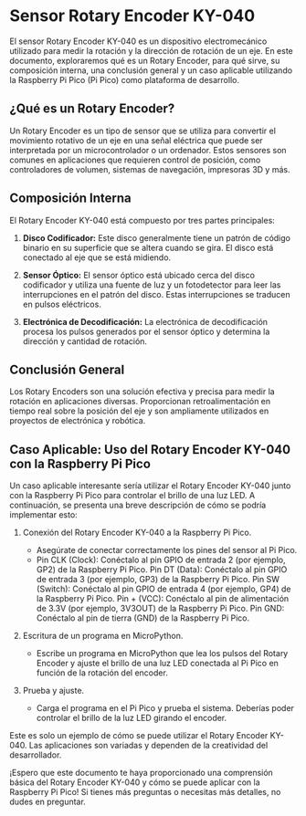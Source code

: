 # Sensor Rotary Encoder KY-040

El sensor Rotary Encoder KY-040 es un dispositivo electromecánico utilizado para medir la rotación y la dirección de rotación de un eje. En este documento, exploraremos qué es un Rotary Encoder, para qué sirve, su composición interna, una conclusión general y un caso aplicable utilizando la Raspberry Pi Pico (Pi Pico) como plataforma de desarrollo.

## ¿Qué es un Rotary Encoder?

Un Rotary Encoder es un tipo de sensor que se utiliza para convertir el movimiento rotativo de un eje en una señal eléctrica que puede ser interpretada por un microcontrolador o un ordenador. Estos sensores son comunes en aplicaciones que requieren control de posición, como controladores de volumen, sistemas de navegación, impresoras 3D y más.

## Composición Interna

El Rotary Encoder KY-040 está compuesto por tres partes principales:

1. **Disco Codificador:** Este disco generalmente tiene un patrón de código binario en su superficie que se altera cuando se gira. El disco está conectado al eje que se está midiendo.

2. **Sensor Óptico:** El sensor óptico está ubicado cerca del disco codificador y utiliza una fuente de luz y un fotodetector para leer las interrupciones en el patrón del disco. Estas interrupciones se traducen en pulsos eléctricos.

3. **Electrónica de Decodificación:** La electrónica de decodificación procesa los pulsos generados por el sensor óptico y determina la dirección y cantidad de rotación.

## Conclusión General

Los Rotary Encoders son una solución efectiva y precisa para medir la rotación en aplicaciones diversas. Proporcionan retroalimentación en tiempo real sobre la posición del eje y son ampliamente utilizados en proyectos de electrónica y robótica.

## Caso Aplicable: Uso del Rotary Encoder KY-040 con la Raspberry Pi Pico

Un caso aplicable interesante sería utilizar el Rotary Encoder KY-040 junto con la Raspberry Pi Pico para controlar el brillo de una luz LED. A continuación, se presenta una breve descripción de cómo se podría implementar esto:

1. Conexión del Rotary Encoder KY-040 a la Raspberry Pi Pico.
   - Asegúrate de conectar correctamente los pines del sensor al Pi Pico.
   -  Pin CLK (Clock): Conéctalo al pin GPIO de entrada 2 (por ejemplo, GP2) de la Raspberry Pi Pico.
      Pin DT (Data): Conéctalo al pin GPIO de entrada 3 (por ejemplo, GP3) de la Raspberry Pi Pico.
      Pin SW (Switch): Conéctalo al pin GPIO de entrada 4 (por ejemplo, GP4) de la Raspberry Pi Pico.
      Pin + (VCC): Conéctalo al pin de alimentación de 3.3V (por ejemplo, 3V3OUT) de la Raspberry Pi Pico.
      Pin GND: Conéctalo al pin de tierra (GND) de la Raspberry Pi Pico.

2. Escritura de un programa en MicroPython.
   - Escribe un programa en MicroPython que lea los pulsos del Rotary Encoder y ajuste el brillo de una luz LED conectada al Pi Pico en función de la rotación del encoder.

3. Prueba y ajuste.
   - Carga el programa en el Pi Pico y prueba el sistema. Deberías poder controlar el brillo de la luz LED girando el encoder.

Este es solo un ejemplo de cómo se puede utilizar el Rotary Encoder KY-040. Las aplicaciones son variadas y dependen de la creatividad del desarrollador.

¡Espero que este documento te haya proporcionado una comprensión básica del Rotary Encoder KY-040 y cómo se puede aplicar con la Raspberry Pi Pico! Si tienes más preguntas o necesitas más detalles, no dudes en preguntar.

